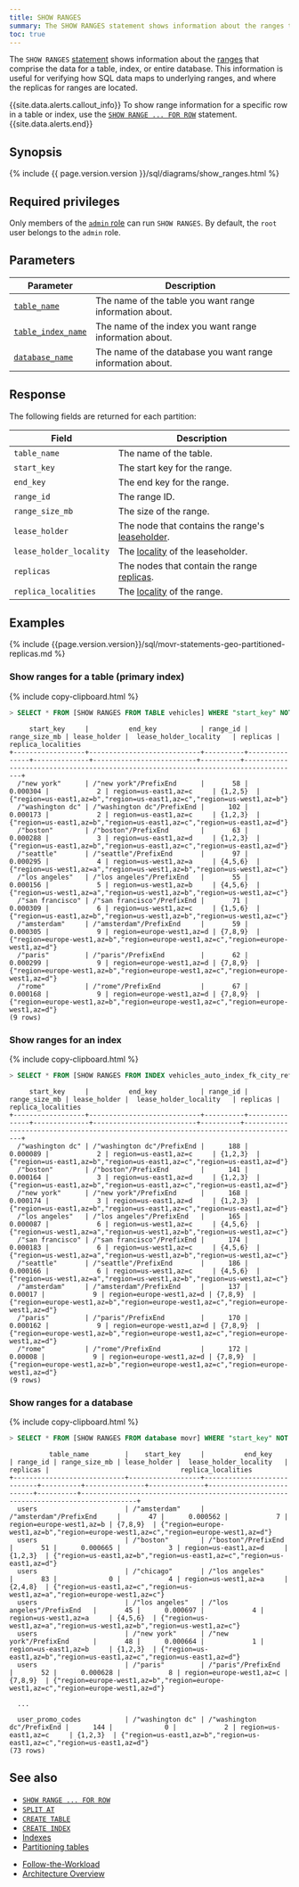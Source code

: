```yaml
---
title: SHOW RANGES
summary: The SHOW RANGES statement shows information about the ranges that comprise the data for a table, index, or entire database.
toc: true
---
```


The `SHOW RANGES` [statement](sql-statements.html) shows information about the [ranges](architecture/overview.html#glossary) that comprise the data for a table, index, or entire database. This information is useful for verifying how SQL data maps to underlying ranges, and where the replicas for ranges are located.

{{site.data.alerts.callout_info}}
To show range information for a specific row in a table or index, use the [`SHOW RANGE ... FOR ROW`](show-range-for-row.html) statement.
{{site.data.alerts.end}}

## Synopsis

<div>
  {% include {{ page.version.version }}/sql/diagrams/show_ranges.html %}
</div>

## Required privileges

Only members of the [`admin` role](authorization.html#admin-role) can run `SHOW RANGES`. By default, the `root` user belongs to the `admin` role.

## Parameters

Parameter | Description
----------|------------
[`table_name`](sql-grammar.html#table_name) | The name of the table you want range information about.
[`table_index_name`](sql-grammar.html#table_index_name) | The name of the index you want range information about.
[`database_name`](sql-grammar.html#database_name) | The name of the database you want range information about.

## Response

The following fields are returned for each partition:

Field | Description
------|------------
`table_name` | The name of the table.
`start_key` | The start key for the range.
`end_key` | The end key for the range.
`range_id` | The range ID.
`range_size_mb` | The size of the range.
`lease_holder` | The node that contains the range's [leaseholder](architecture/overview.html#glossary).
`lease_holder_locality` | The [locality](cockroach-start.html#locality) of the leaseholder.
`replicas` | The nodes that contain the range [replicas](architecture/overview.html#glossary).
`replica_localities` | The [locality](cockroach-start.html#locality) of the range.

## Examples

{% include {{page.version.version}}/sql/movr-statements-geo-partitioned-replicas.md %}

### Show ranges for a table (primary index)

{% include copy-clipboard.html %}
~~~ sql
> SELECT * FROM [SHOW RANGES FROM TABLE vehicles] WHERE "start_key" NOT LIKE '%Prefix%';
~~~
~~~
     start_key     |          end_key           | range_id | range_size_mb | lease_holder |  lease_holder_locality   | replicas |                                 replica_localities
+------------------+----------------------------+----------+---------------+--------------+--------------------------+----------+------------------------------------------------------------------------------------+
  /"new york"      | /"new york"/PrefixEnd      |       58 |      0.000304 |            2 | region=us-east1,az=c     | {1,2,5}  | {"region=us-east1,az=b","region=us-east1,az=c","region=us-west1,az=b"}
  /"washington dc" | /"washington dc"/PrefixEnd |      102 |      0.000173 |            2 | region=us-east1,az=c     | {1,2,3}  | {"region=us-east1,az=b","region=us-east1,az=c","region=us-east1,az=d"}
  /"boston"        | /"boston"/PrefixEnd        |       63 |      0.000288 |            3 | region=us-east1,az=d     | {1,2,3}  | {"region=us-east1,az=b","region=us-east1,az=c","region=us-east1,az=d"}
  /"seattle"       | /"seattle"/PrefixEnd       |       97 |      0.000295 |            4 | region=us-west1,az=a     | {4,5,6}  | {"region=us-west1,az=a","region=us-west1,az=b","region=us-west1,az=c"}
  /"los angeles"   | /"los angeles"/PrefixEnd   |       55 |      0.000156 |            5 | region=us-west1,az=b     | {4,5,6}  | {"region=us-west1,az=a","region=us-west1,az=b","region=us-west1,az=c"}
  /"san francisco" | /"san francisco"/PrefixEnd |       71 |      0.000309 |            6 | region=us-west1,az=c     | {1,5,6}  | {"region=us-east1,az=b","region=us-west1,az=b","region=us-west1,az=c"}
  /"amsterdam"     | /"amsterdam"/PrefixEnd     |       59 |      0.000305 |            9 | region=europe-west1,az=d | {7,8,9}  | {"region=europe-west1,az=b","region=europe-west1,az=c","region=europe-west1,az=d"}
  /"paris"         | /"paris"/PrefixEnd         |       62 |      0.000299 |            9 | region=europe-west1,az=d | {7,8,9}  | {"region=europe-west1,az=b","region=europe-west1,az=c","region=europe-west1,az=d"}
  /"rome"          | /"rome"/PrefixEnd          |       67 |      0.000168 |            9 | region=europe-west1,az=d | {7,8,9}  | {"region=europe-west1,az=b","region=europe-west1,az=c","region=europe-west1,az=d"}
(9 rows)
~~~

### Show ranges for an index

{% include copy-clipboard.html %}
~~~ sql
> SELECT * FROM [SHOW RANGES FROM INDEX vehicles_auto_index_fk_city_ref_users] WHERE "start_key" NOT LIKE '%Prefix%';
~~~
~~~
     start_key     |          end_key           | range_id | range_size_mb | lease_holder |  lease_holder_locality   | replicas |                                 replica_localities
+------------------+----------------------------+----------+---------------+--------------+--------------------------+----------+------------------------------------------------------------------------------------+
  /"washington dc" | /"washington dc"/PrefixEnd |      188 |      0.000089 |            2 | region=us-east1,az=c     | {1,2,3}  | {"region=us-east1,az=b","region=us-east1,az=c","region=us-east1,az=d"}
  /"boston"        | /"boston"/PrefixEnd        |      141 |      0.000164 |            3 | region=us-east1,az=d     | {1,2,3}  | {"region=us-east1,az=b","region=us-east1,az=c","region=us-east1,az=d"}
  /"new york"      | /"new york"/PrefixEnd      |      168 |      0.000174 |            3 | region=us-east1,az=d     | {1,2,3}  | {"region=us-east1,az=b","region=us-east1,az=c","region=us-east1,az=d"}
  /"los angeles"   | /"los angeles"/PrefixEnd   |      165 |      0.000087 |            6 | region=us-west1,az=c     | {4,5,6}  | {"region=us-west1,az=a","region=us-west1,az=b","region=us-west1,az=c"}
  /"san francisco" | /"san francisco"/PrefixEnd |      174 |      0.000183 |            6 | region=us-west1,az=c     | {4,5,6}  | {"region=us-west1,az=a","region=us-west1,az=b","region=us-west1,az=c"}
  /"seattle"       | /"seattle"/PrefixEnd       |      186 |      0.000166 |            6 | region=us-west1,az=c     | {4,5,6}  | {"region=us-west1,az=a","region=us-west1,az=b","region=us-west1,az=c"}
  /"amsterdam"     | /"amsterdam"/PrefixEnd     |      137 |       0.00017 |            9 | region=europe-west1,az=d | {7,8,9}  | {"region=europe-west1,az=b","region=europe-west1,az=c","region=europe-west1,az=d"}
  /"paris"         | /"paris"/PrefixEnd         |      170 |      0.000162 |            9 | region=europe-west1,az=d | {7,8,9}  | {"region=europe-west1,az=b","region=europe-west1,az=c","region=europe-west1,az=d"}
  /"rome"          | /"rome"/PrefixEnd          |      172 |       0.00008 |            9 | region=europe-west1,az=d | {7,8,9}  | {"region=europe-west1,az=b","region=europe-west1,az=c","region=europe-west1,az=d"}
(9 rows)
~~~

### Show ranges for a database

{% include copy-clipboard.html %}
~~~ sql
> SELECT * FROM [SHOW RANGES FROM database movr] WHERE "start_key" NOT LIKE '%Prefix%';
~~~
~~~
          table_name         |    start_key     |          end_key           | range_id | range_size_mb | lease_holder |  lease_holder_locality   | replicas |                                 replica_localities
+----------------------------+------------------+----------------------------+----------+---------------+--------------+--------------------------+----------+------------------------------------------------------------------------------------+
  users                      | /"amsterdam"     | /"amsterdam"/PrefixEnd     |       47 |      0.000562 |            7 | region=europe-west1,az=b | {7,8,9}  | {"region=europe-west1,az=b","region=europe-west1,az=c","region=europe-west1,az=d"}
  users                      | /"boston"        | /"boston"/PrefixEnd        |       51 |      0.000665 |            3 | region=us-east1,az=d     | {1,2,3}  | {"region=us-east1,az=b","region=us-east1,az=c","region=us-east1,az=d"}
  users                      | /"chicago"       | /"los angeles"             |       83 |             0 |            4 | region=us-west1,az=a     | {2,4,8}  | {"region=us-east1,az=c","region=us-west1,az=a","region=europe-west1,az=c"}
  users                      | /"los angeles"   | /"los angeles"/PrefixEnd   |       45 |      0.000697 |            4 | region=us-west1,az=a     | {4,5,6}  | {"region=us-west1,az=a","region=us-west1,az=b","region=us-west1,az=c"}
  users                      | /"new york"      | /"new york"/PrefixEnd      |       48 |      0.000664 |            1 | region=us-east1,az=b     | {1,2,3}  | {"region=us-east1,az=b","region=us-east1,az=c","region=us-east1,az=d"}
  users                      | /"paris"         | /"paris"/PrefixEnd         |       52 |      0.000628 |            8 | region=europe-west1,az=c | {7,8,9}  | {"region=europe-west1,az=b","region=europe-west1,az=c","region=europe-west1,az=d"}

  ...

  user_promo_codes           | /"washington dc" | /"washington dc"/PrefixEnd |      144 |             0 |            2 | region=us-east1,az=c     | {1,2,3}  | {"region=us-east1,az=b","region=us-east1,az=c","region=us-east1,az=d"}
(73 rows)
~~~

## See also

- [`SHOW RANGE ... FOR ROW`](show-range-for-row.html)
- [`SPLIT AT`](split-at.html)
- [`CREATE TABLE`](create-table.html)
- [`CREATE INDEX`](create-index.html)
- [Indexes](indexes.html)
- [Partitioning tables](partitioning.html)
+ [Follow-the-Workload](demo-follow-the-workload.html)
+ [Architecture Overview](architecture/overview.html)
